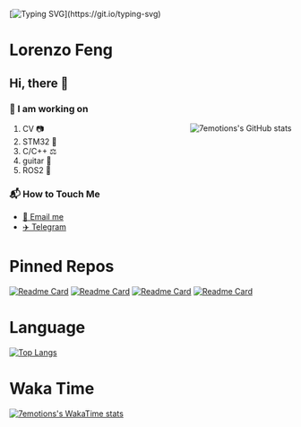 

[![Typing SVG](https://readme-typing-svg.herokuapp.com?font=Fira+Code&pause=1000&random=false&width=435&lines=Hello+World!)](https://git.io/typing-svg)

# Lorenzo Feng
## Hi, there 👋 
### :telescope: I am working on
<img src='https://github-readme-stats.vercel.app/api?username=7emotions&show_icons=true&rank_icon=github' alt="7emotions's GitHub stats" align='right' />

1. CV 📷
2. STM32 🌱
3. C/C++ ⚖️
4. guitar 🎸
5. ROS2 🤖

### 📬 How to Touch Me

- [📧 Email me](mailto:lorenzo.feng@njust.edu.cn)
- [✈️ Telegram](https://t.me/lorenzofeng)

# Pinned Repos


[![Readme Card](https://github-readme-stats.vercel.app/api/pin/?username=Alliance-Algorithm&repo=rmcs_auto_aim)](https://github.com/Alliance-Algorithm/rmcs_auto_aim)
[![Readme Card](https://github-readme-stats.vercel.app/api/pin/?username=7emotions&repo=RMCS)](https://github.com/7emotions/RMCS)
[![Readme Card](https://github-readme-stats.vercel.app/api/pin/?username=7emotions&repo=UGAS)](https://github.com/7emotions/UGAS)
[![Readme Card](https://github-readme-stats.vercel.app/api/pin/?username=7emotions&repo=SASS)](https://github.com/7emotions/SASS)

# Language

[![Top Langs](https://github-readme-stats.vercel.app/api/top-langs/?username=7emotions&layout=donut)](https://github.com/anuraghazra/github-readme-stats)

# Waka Time

[![7emotions's WakaTime stats](https://github-readme-stats.vercel.app/api/wakatime?username=7emotions)](https://github.com/anuraghazra/github-readme-stats)

